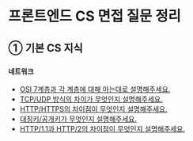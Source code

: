 # 프론트엔드 CS 면접 질문 정리

## ① 기본 CS 지식

### `네트워크`

- <a href="./network/osi7layer.md">OSI 7계층과 각 계층에 대해 아는대로 설명해주세요.</a>
- <a href="./network/tcpudp.md">TCP/UDP 방식의 차이가 무엇인지 설명해주세요.</a>
- <a href="./network//http.md">HTTP/HTTPS의 차이점이 무엇인지 설명해주세요.</a>
- <a href="./network/symmetricKey.md">대칭키/공개키가 무엇인지 설명해주세요.</a>
- <a href="./network//http11http20.md">HTTP/1.1과 HTTP/2의 차이점이 무엇인지 설명해주세요.</a>